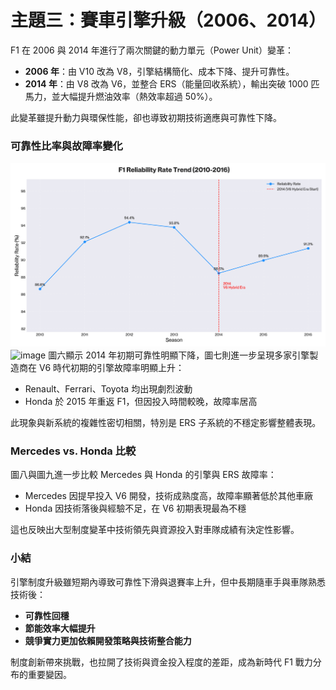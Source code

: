 # 主題三：賽車引擎升級（2006、2014）

F1 在 2006 與 2014 年進行了兩次關鍵的動力單元（Power Unit）變革：
- **2006 年**：由 V10 改為 V8，引擎結構簡化、成本下降、提升可靠性。
- **2014 年**：由 V8 改為 V6，並整合 ERS（能量回收系統），輸出突破 1000 匹馬力，並大幅提升燃油效率（熱效率超過 50%）。

此變革雖提升動力與環保性能，卻也導致初期技術適應與可靠性下降。

### 可靠性比率與故障率變化
![image](https://github.com/chaoc-0819/F1-Regulatory-Changes-Impact-Analysis/blob/main/%E8%B3%BD%E8%BB%8A%E5%BC%95%E6%93%8E%E5%8D%87%E7%B4%9A/figures/f1_reliability_trend_2010_2016.png)
![image](https://github.com/chaoc-0819/F1-Regulatory-Changes-Impact-Analysis/blob/main/%E8%B3%BD%E8%BB%8A%E5%BC%95%E6%93%8E%E5%8D%87%E7%B4%9A/figures/7_f1_engine_reliability_analysis.png)
圖六顯示 2014 年初期可靠性明顯下降，圖七則進一步呈現多家引擎製造商在 V6 時代初期的引擎故障率明顯上升：
- Renault、Ferrari、Toyota 均出現劇烈波動
- Honda 於 2015 年重返 F1，但因投入時間較晚，故障率居高

此現象與新系統的複雜性密切相關，特別是 ERS 子系統的不穩定影響整體表現。

### Mercedes vs. Honda 比較

圖八與圖九進一步比較 Mercedes 與 Honda 的引擎與 ERS 故障率：
- Mercedes 因提早投入 V6 開發，技術成熟度高，故障率顯著低於其他車廠
- Honda 因技術落後與經驗不足，在 V6 初期表現最為不穩

這也反映出大型制度變革中技術領先與資源投入對車隊成績有決定性影響。

### 小結

引擎制度升級雖短期內導致可靠性下滑與退賽率上升，但中長期隨車手與車隊熟悉技術後：
- **可靠性回穩**
- **節能效率大幅提升**
- **競爭實力更加依賴開發策略與技術整合能力**

制度創新帶來挑戰，也拉開了技術與資金投入程度的差距，成為新時代 F1 戰力分布的重要變因。
